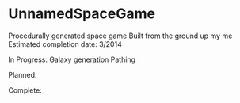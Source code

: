 UnnamedSpaceGame
================

Procedurally generated space game
Built from the ground up my me
Estimated completion date: 3/2014

In Progress:
Galaxy generation
Pathing

Planned:


Complete: